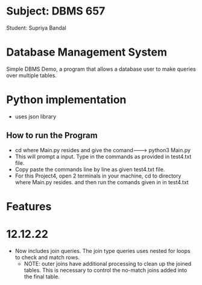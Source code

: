 # Subject: DBMS 657
Student: Supriya Bandal

# Database Management System
Simple DBMS Demo, a program that allows a database user to make queries over multiple tables.

# Python implementation
- uses json library

## How to run the Program
- cd where Main.py resides and give the comand---> python3 Main.py
- This will prompt a input. Type in the commands as provided in test4.txt file.
- Copy paste the commands line by line as given test4.txt file.
- For this Project4, open 2 terminals in your machine, cd to directory where Main.py resides. and then run the comands given in in test4.txt

# Features
# 12.12.22
- Now includes join queries. The join type queries uses nested for loops to check and match rows.
    - NOTE: outer joins have additional processing to clean up the joined tables. This is necessary to control the no-match joins added into the final table.
